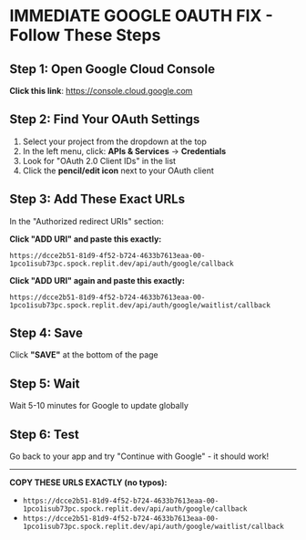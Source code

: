 # IMMEDIATE GOOGLE OAUTH FIX - Follow These Steps

## Step 1: Open Google Cloud Console
**Click this link**: https://console.cloud.google.com

## Step 2: Find Your OAuth Settings
1. Select your project from the dropdown at the top
2. In the left menu, click: **APIs & Services** → **Credentials**
3. Look for "OAuth 2.0 Client IDs" in the list
4. Click the **pencil/edit icon** next to your OAuth client

## Step 3: Add These Exact URLs
In the "Authorized redirect URIs" section:

**Click "ADD URI" and paste this exactly:**
```
https://dcce2b51-81d9-4f52-b724-4633b7613eaa-00-1pco1isub73pc.spock.replit.dev/api/auth/google/callback
```

**Click "ADD URI" again and paste this exactly:**
```
https://dcce2b51-81d9-4f52-b724-4633b7613eaa-00-1pco1isub73pc.spock.replit.dev/api/auth/google/waitlist/callback
```

## Step 4: Save
Click **"SAVE"** at the bottom of the page

## Step 5: Wait
Wait 5-10 minutes for Google to update globally

## Step 6: Test
Go back to your app and try "Continue with Google" - it should work!

---

**COPY THESE URLS EXACTLY (no typos):**
- `https://dcce2b51-81d9-4f52-b724-4633b7613eaa-00-1pco1isub73pc.spock.replit.dev/api/auth/google/callback`
- `https://dcce2b51-81d9-4f52-b724-4633b7613eaa-00-1pco1isub73pc.spock.replit.dev/api/auth/google/waitlist/callback`